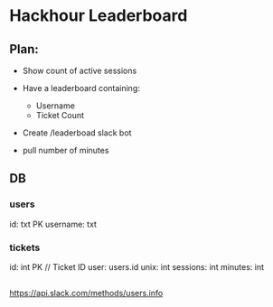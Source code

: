 # Hackhour Leaderboard

## Plan:
- Show count of active sessions
- Have a leaderboard containing:
    - Username
    - Ticket Count

- Create /leaderboad slack bot
- pull number of minutes


## DB

### users

id: txt PK
username: txt

### tickets

id: int PK // Ticket ID
user: users.id
unix: int
sessions: int
minutes: int

## 




https://api.slack.com/methods/users.info